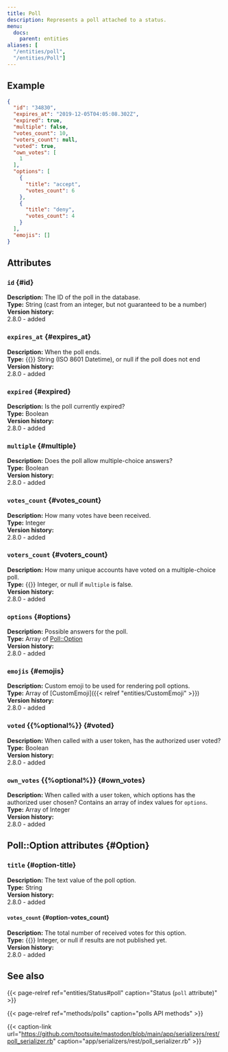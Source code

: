 ```yaml
---
title: Poll
description: Represents a poll attached to a status.
menu:
  docs:
    parent: entities
aliases: [
  "/entities/poll",
  "/entities/Poll"]
---
```


## Example

```json
{
  "id": "34830",
  "expires_at": "2019-12-05T04:05:08.302Z",
  "expired": true,
  "multiple": false,
  "votes_count": 10,
  "voters_count": null,
  "voted": true,
  "own_votes": [
    1
  ],
  "options": [
    {
      "title": "accept",
      "votes_count": 6
    },
    {
      "title": "deny",
      "votes_count": 4
    }
  ],
  "emojis": []
}
```

## Attributes

### `id` {#id}

**Description:** The ID of the poll in the database.\
**Type:** String (cast from an integer, but not guaranteed to be a number)\
**Version history:**\
2.8.0 - added

### `expires_at` {#expires_at}

**Description:** When the poll ends.\
**Type:** {{<nullable>}} String (ISO 8601 Datetime), or null if the poll does not end\
**Version history:**\
2.8.0 - added

### `expired` {#expired}

**Description:** Is the poll currently expired?\
**Type:** Boolean\
**Version history:**\
2.8.0 - added

### `multiple` {#multiple}

**Description:** Does the poll allow multiple-choice answers?\
**Type:** Boolean\
**Version history:**\
2.8.0 - added

### `votes_count` {#votes_count}

**Description:** How many votes have been received.\
**Type:** Integer\
**Version history:**\
2.8.0 - added

### `voters_count` {#voters_count}

**Description:** How many unique accounts have voted on a multiple-choice poll.\
**Type:** {{<nullable>}} Integer, or null if `multiple` is false.\
**Version history:**\
2.8.0 - added

### `options` {#options}

**Description:** Possible answers for the poll.\
**Type:** Array of [Poll::Option](#Option)\
**Version history:**\
2.8.0 - added

### `emojis` {#emojis}

**Description:** Custom emoji to be used for rendering poll options.\
**Type:** Array of [CustomEmoji]({{< relref "entities/CustomEmoji" >}})\
**Version history:**\
2.8.0 - added

### `voted` {{%optional%}} {#voted}

**Description:** When called with a user token, has the authorized user voted?\
**Type:** Boolean\
**Version history:**\
2.8.0 - added

### `own_votes` {{%optional%}} {#own_votes}

**Description:** When called with a user token, which options has the authorized user chosen? Contains an array of index values for `options`.\
**Type:** Array of Integer\
**Version history:**\
2.8.0 - added

## Poll::Option attributes {#Option}

### `title` {#option-title}

**Description:** The text value of the poll option.\
**Type:** String\
**Version history:**\
2.8.0 - added

#### `votes_count` {#option-votes_count}

**Description:** The total number of received votes for this option.\
**Type:** {{<nullable>}} Integer, or null if results are not published yet.\
**Version history:**\
2.8.0 - added

## See also

{{< page-relref ref="entities/Status#poll" caption="Status (`poll` attribute)" >}}

{{< page-relref ref="methods/polls" caption="polls API methods" >}}

{{< caption-link url="https://github.com/tootsuite/mastodon/blob/main/app/serializers/rest/poll_serializer.rb" caption="app/serializers/rest/poll_serializer.rb" >}}





